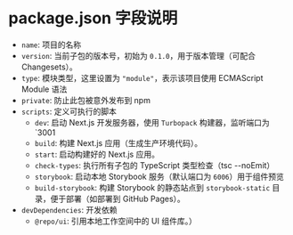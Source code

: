 # package.json 字段说明
- `name`: 项目的名称
- `version`: 当前子包的版本号，初始为 `0.1.0`，用于版本管理（可配合 Changesets）。
- `type`:   模块类型，这里设置为 `"module"`，表示该项目使用 ECMAScript Module 语法
- `private`: 防止此包被意外发布到 npm
- `scripts`: 定义可执行的脚本
  - `dev`: 启动 Next.js 开发服务器，使用 `Turbopack` 构建器，监听端口为 `3001
  - `build`: 构建 Next.js 应用（生成生产环境代码）。
  - `start`: 启动构建好的 Next.js 应用。
  - `check-types`: 执行所有子包的 TypeScript 类型检查（tsc --noEmit）
  - `storybook`: 启动本地 Storybook 服务（默认端口为 `6006`）用于组件预览
  - `build-storybook`: 构建 Storybook 的静态站点到 `storybook-static` 目录，便于部署（如部署到 GitHub Pages）。
- `devDependencies`: 开发依赖
  - `@repo/ui`: 引用本地工作空间中的 UI 组件库。）